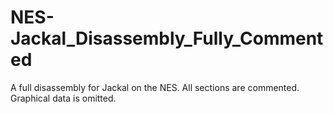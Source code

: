 # NES-Jackal_Disassembly_Fully_Commented
A full disassembly for Jackal on the NES.  All sections are commented.  Graphical data is omitted.
